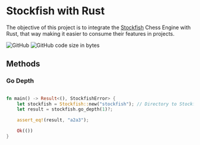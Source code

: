 # Stockfish with Rust

The objective of this project is to integrate the [Stockfish](https://stockfishchess.org) Chess Engine with Rust, that way making it easier to consume their features in projects.

![GitHub](https://img.shields.io/github/license/ThiagoDSMarcelino/stockfish-rust?color=blue)
![GitHub code size in bytes](https://img.shields.io/github/languages/code-size/ThiagoDSMarcelino/stockfish-rust)

## Methods

### Go Depth

```Rust

fn main() -> Result<(), StockfishError> {
    let stockfish = Stockfish::new("stockfish"); // Directory to Stockfish Engine in your computer
    let result = stockfish.go_depth(1)?;

    assert_eq!(result, "a2a3");

    Ok(())
}
```
